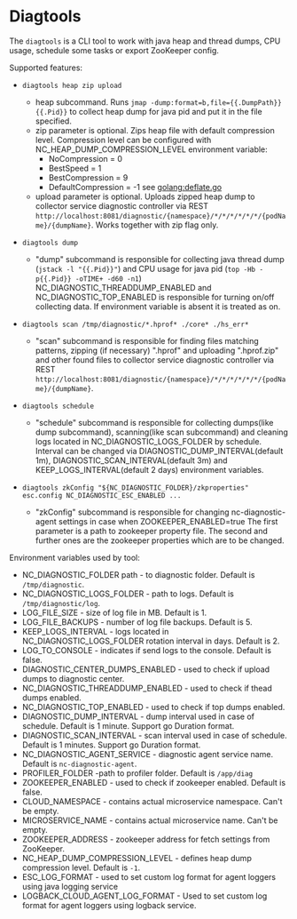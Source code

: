 # Diagtools

The `diagtools` is a CLI tool to work with java heap and thread dumps, CPU usage, schedule some tasks or
export ZooKeeper config.

Supported features:

- `diagtools heap zip upload`
  - heap subcommand. Runs `jmap -dump:format=b,file={{.DumpPath}} {{.Pid}}` to collect heap dump for java pid and
    put it in the file specified.
  - zip parameter is optional. Zips heap file with default compression level. Compression level can be configured with
    NC_HEAP_DUMP_COMPRESSION_LEVEL environment variable:
    - NoCompression      = 0
    - BestSpeed          = 1
    - BestCompression    = 9
    - DefaultCompression = -1
      see [golang:deflate.go](https://github.com/golang/go/blob/master/src/compress/flate/deflate.go#L15-L18)
  - upload parameter is optional. Uploads zipped heap dump to collector service diagnostic controller
    via REST `http://localhost:8081/diagnostic/{namespace}/*/*/*/*/*/*/{podName}/{dumpName}`.
    Works together with zip flag only.

- `diagtools dump`
  - "dump" subcommand is responsible for collecting java thread dump (`jstack -l "{{.Pid}}"`) and
    CPU usage for java pid (`top -Hb -p{{.Pid}} -oTIME+ -d60 -n1`)
    NC_DIAGNOSTIC_THREADDUMP_ENABLED and NC_DIAGNOSTIC_TOP_ENABLED is responsible for turning on/off collecting
    data. If environment variable is absent it is treated as on.

- `diagtools scan /tmp/diagnostic/*.hprof* ./core* ./hs_err*`
  - "scan" subcommand is responsible for finding files matching patterns, zipping (if necessary) ".hprof" and
    uploading ".hprof.zip" and other found files to collector service diagnostic controller via
    REST `http://localhost:8081/diagnostic/{namespace}/*/*/*/*/*/*/{podName}/{dumpName}`.

- `diagtools schedule`
  - "schedule" subcommand is responsible for collecting dumps(like dump subcommand),
    scanning(like scan subcommand) and cleaning logs located in NC_DIAGNOSTIC_LOGS_FOLDER by schedule.
    Interval can be changed via DIAGNOSTIC_DUMP_INTERVAL(default 1m), DIAGNOSTIC_SCAN_INTERVAL(default 3m) and
    KEEP_LOGS_INTERVAL(default 2 days) environment variables.

- `diagtools zkConfig "${NC_DIAGNOSTIC_FOLDER}/zkproperties" esc.config NC_DIAGNOSTIC_ESC_ENABLED ...`
  - "zkConfig" subcommand is responsible for changing nc-diagnostic-agent settings in case when ZOOKEEPER_ENABLED=true
    The first parameter is a path to zookeeper property file.
    The second and further ones are the zookeeper properties which are to be changed.

Environment variables used by tool:

- NC_DIAGNOSTIC_FOLDER path - to diagnostic folder. Default is `/tmp/diagnostic`.
- NC_DIAGNOSTIC_LOGS_FOLDER - path to logs. Default is `/tmp/diagnostic/log`.
- LOG_FILE_SIZE - size of log file in MB. Default is 1.
- LOG_FILE_BACKUPS - number of log file backups. Default is 5.
- KEEP_LOGS_INTERVAL - logs located in NC_DIAGNOSTIC_LOGS_FOLDER rotation interval in days. Default is 2.
- LOG_TO_CONSOLE - indicates if send logs to the console. Default is false.
- DIAGNOSTIC_CENTER_DUMPS_ENABLED - used to check if upload dumps to diagnostic center.
- NC_DIAGNOSTIC_THREADDUMP_ENABLED - used to check if thead dumps enabled.
- NC_DIAGNOSTIC_TOP_ENABLED - used to check if top dumps enabled.
- DIAGNOSTIC_DUMP_INTERVAL - dump interval used in case of schedule. Default is 1 minute. Support go Duration format.
- DIAGNOSTIC_SCAN_INTERVAL - scan interval used in case of schedule. Default is 1 minutes. Support go Duration format.
- NC_DIAGNOSTIC_AGENT_SERVICE - diagnostic agent service name. Default is `nc-diagnostic-agent`.
- PROFILER_FOLDER -path to profiler folder. Default is `/app/diag`
- ZOOKEEPER_ENABLED - used to check if zookeeper enabled. Default is false.
- CLOUD_NAMESPACE - contains actual microservice namespace. Can't be empty.
- MICROSERVICE_NAME - contains actual microservice name. Can't be empty.
- ZOOKEEPER_ADDRESS - zookeeper address for fetch settings from ZooKeeper.
- NC_HEAP_DUMP_COMPRESSION_LEVEL - defines heap dump compression level. Default is `-1`.
- ESC_LOG_FORMAT - used to set custom log format for agent loggers using java logging service
- LOGBACK_CLOUD_AGENT_LOG_FORMAT - Used to set custom log format for agent loggers using logback service.
